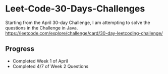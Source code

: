 # Leet-Code-30-Days-Challenges
Starting from the April 30-day Challenge, I am attempting to solve the questions in the Challenge in Java.
https://leetcode.com/explore/challenge/card/30-day-leetcoding-challenge/

## Progress
- Completed Week 1 of April
- Completed 4/7 of Week 2 Questions
